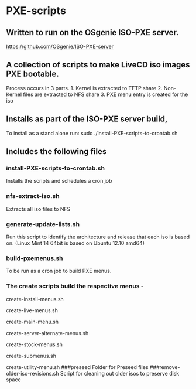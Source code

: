 PXE-scripts
===========

## Written to run on the OSgenie ISO-PXE server.
https://github.com/OSgenie/ISO-PXE-server

## A collection of scripts to make LiveCD iso images PXE bootable.
Process occurs in 3 parts.
    1. Kernel is extracted to TFTP share
    2. Non-Kernel files are extracted to NFS share
    3. PXE menu entry is created for the iso
    
## Installs as part of the ISO-PXE server build,
To install as a stand alone run:
sudo ./install-PXE-scripts-to-crontab.sh

## Includes the following files
### install-PXE-scripts-to-crontab.sh
Installs the scripts and schedules a cron job
### nfs-extract-iso.sh
Extracts all iso files to NFS
### generate-update-lists.sh
Run this script to identify the architecture and release that each iso is based on. (Linux Mint 14 64bit is based on Ubuntu 12.10 amd64)
### build-pxemenus.sh
To be run as a cron job to build PXE menus.
### The create scripts build the respective menus - 
create-install-menus.sh

create-live-menus.sh

create-main-menu.sh

create-server-alternate-menus.sh

create-stock-menus.sh

create-submenus.sh

create-utility-menu.sh
###preseed
Folder for Preseed files
###remove-older-iso-revisions.sh
Script for cleaning out older isos to preserve disk space